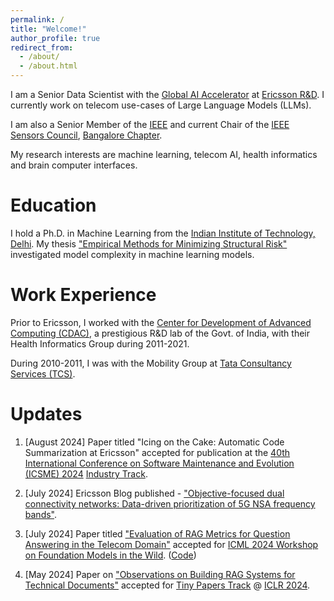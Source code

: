 ```yaml
---
permalink: /
title: "Welcome!"
author_profile: true
redirect_from: 
  - /about/
  - /about.html
---
```



I am a Senior Data Scientist with the [Global AI Accelerator](https://www.ericsson.com/en/about-us/company-facts/ericsson-worldwide/india/ericsson-in-india/global-artificial-intelligence-accelerator-india)  at [Ericsson R&D](https://www.ericsson.com/en). I currently work on telecom use-cases of Large Language Models (LLMs).

I am also a Senior Member of the [IEEE](https://www.ieee.org/) and current Chair of the [IEEE Sensors Council](https://ieee-sensors.org/), [Bangalore Chapter](https://sensorscouncil.ieeebangalore.org/).

My research interests are machine learning, telecom AI, health informatics and brain computer interfaces. 

Education
=====
I hold a Ph.D. in Machine Learning from the [Indian Institute of Technology, Delhi](https://home.iitd.ac.in/). My thesis ["Empirical Methods for Minimizing Structural Risk"](https://www.youtube.com/watch?v=SP5HokIjxHw) investigated model complexity in machine learning models.

Work Experience
=====
Prior to Ericsson, I worked with the [Center for Development of Advanced Computing (CDAC)](https://www.cdac.in/), a prestigious R&D lab of the Govt. of India, with their Health Informatics Group during 2011-2021. 

During 2010-2011, I was with the Mobility Group at [Tata Consultancy Services (TCS)](https://www.tcs.com/). 

Updates
=====
1. [August 2024] Paper titled "Icing on the Cake: Automatic Code Summarization at Ericsson" accepted for publication at the [40th International Conference on Software Maintenance and Evolution (ICSME) 2024](https://conf.researchr.org/home/icsme-2024) [Industry Track](https://conf.researchr.org/track/icsme-2024/icsme-2024-industry-track). 

2. [July 2024] Ericsson Blog published - ["Objective-focused dual connectivity networks: Data-driven prioritization of 5G NSA frequency bands"](https://www.ericsson.com/en/blog/2024/7/data-driven-prioritization-of-5g-nsa-bands).

3. [July 2024] Paper titled ["Evaluation of RAG Metrics for Question Answering in the Telecom Domain"](https://openreview.net/pdf?id=L74piNoToX) accepted for [ICML 2024 Workshop on Foundation Models in the Wild](https://icml-fm-wild.github.io). ([Code](https://anonymous.4open.science/r/ragas_updated-FFC6))

4. [May 2024] Paper on ["Observations on Building RAG Systems for Technical Documents"](https://openreview.net/forum?id=RFujq4HoV4) accepted for [Tiny Papers Track](https://iclr.cc/Conferences/2024/CallForTinyPapers) @ [ICLR 2024](https://iclr.cc/).

<!-- This is the front page of a website that is powered by the [Academic Pages template](https://github.com/academicpages/academicpages.github.io) and hosted on GitHub pages. [GitHub pages](https://pages.github.com) is a free service in which websites are built and hosted from code and data stored in a GitHub repository, automatically updating when a new commit is made to the respository. This template was forked from the [Minimal Mistakes Jekyll Theme](https://mmistakes.github.io/minimal-mistakes/) created by Michael Rose, and then extended to support the kinds of content that academics have: publications, talks, teaching, a portfolio, blog posts, and a dynamically-generated CV. You can fork [this repository](https://github.com/academicpages/academicpages.github.io) right now, modify the configuration and markdown files, add your own PDFs and other content, and have your own site for free, with no ads! An older version of this template powers my own personal website at [stuartgeiger.com](http://stuartgeiger.com), which uses [this Github repository](https://github.com/staeiou/staeiou.github.io).

A data-driven personal website
======
Like many other Jekyll-based GitHub Pages templates, Academic Pages makes you separate the website's content from its form. The content & metadata of your website are in structured markdown files, while various other files constitute the theme, specifying how to transform that content & metadata into HTML pages. You keep these various markdown (.md), YAML (.yml), HTML, and CSS files in a public GitHub repository. Each time you commit and push an update to the repository, the [GitHub pages](https://pages.github.com/) service creates static HTML pages based on these files, which are hosted on GitHub's servers free of charge.

Many of the features of dynamic content management systems (like Wordpress) can be achieved in this fashion, using a fraction of the computational resources and with far less vulnerability to hacking and DDoSing. You can also modify the theme to your heart's content without touching the content of your site. If you get to a point where you've broken something in Jekyll/HTML/CSS beyond repair, your markdown files describing your talks, publications, etc. are safe. You can rollback the changes or even delete the repository and start over -- just be sure to save the markdown files! Finally, you can also write scripts that process the structured data on the site, such as [this one](https://github.com/academicpages/academicpages.github.io/blob/master/talkmap.ipynb) that analyzes metadata in pages about talks to display [a map of every location you've given a talk](https://academicpages.github.io/talkmap.html).

Getting started
======
1. Register a GitHub account if you don't have one and confirm your e-mail (required!)
1. Fork [this repository](https://github.com/academicpages/academicpages.github.io) by clicking the "fork" button in the top right. 
1. Go to the repository's settings (rightmost item in the tabs that start with "Code", should be below "Unwatch"). Rename the repository "[your GitHub username].github.io", which will also be your website's URL.
1. Set site-wide configuration and create content & metadata (see below -- also see [this set of diffs](http://archive.is/3TPas) showing what files were changed to set up [an example site](https://getorg-testacct.github.io) for a user with the username "getorg-testacct")
1. Upload any files (like PDFs, .zip files, etc.) to the files/ directory. They will appear at https://[your GitHub username].github.io/files/example.pdf.  
1. Check status by going to the repository settings, in the "GitHub pages" section

Site-wide configuration
------
The main configuration file for the site is in the base directory in [_config.yml](https://github.com/academicpages/academicpages.github.io/blob/master/_config.yml), which defines the content in the sidebars and other site-wide features. You will need to replace the default variables with ones about yourself and your site's github repository. The configuration file for the top menu is in [_data/navigation.yml](https://github.com/academicpages/academicpages.github.io/blob/master/_data/navigation.yml). For example, if you don't have a portfolio or blog posts, you can remove those items from that navigation.yml file to remove them from the header. 

Create content & metadata
------
For site content, there is one markdown file for each type of content, which are stored in directories like _publications, _talks, _posts, _teaching, or _pages. For example, each talk is a markdown file in the [_talks directory](https://github.com/academicpages/academicpages.github.io/tree/master/_talks). At the top of each markdown file is structured data in YAML about the talk, which the theme will parse to do lots of cool stuff. The same structured data about a talk is used to generate the list of talks on the [Talks page](https://academicpages.github.io/talks), each [individual page](https://academicpages.github.io/talks/2012-03-01-talk-1) for specific talks, the talks section for the [CV page](https://academicpages.github.io/cv), and the [map of places you've given a talk](https://academicpages.github.io/talkmap.html) (if you run this [python file](https://github.com/academicpages/academicpages.github.io/blob/master/talkmap.py) or [Jupyter notebook](https://github.com/academicpages/academicpages.github.io/blob/master/talkmap.ipynb), which creates the HTML for the map based on the contents of the _talks directory).

**Markdown generator**

I have also created [a set of Jupyter notebooks](https://github.com/academicpages/academicpages.github.io/tree/master/markdown_generator
) that converts a CSV containing structured data about talks or presentations into individual markdown files that will be properly formatted for the Academic Pages template. The sample CSVs in that directory are the ones I used to create my own personal website at stuartgeiger.com. My usual workflow is that I keep a spreadsheet of my publications and talks, then run the code in these notebooks to generate the markdown files, then commit and push them to the GitHub repository.

How to edit your site's GitHub repository
------
Many people use a git client to create files on their local computer and then push them to GitHub's servers. If you are not familiar with git, you can directly edit these configuration and markdown files directly in the github.com interface. Navigate to a file (like [this one](https://github.com/academicpages/academicpages.github.io/blob/master/_talks/2012-03-01-talk-1.md) and click the pencil icon in the top right of the content preview (to the right of the "Raw | Blame | History" buttons). You can delete a file by clicking the trashcan icon to the right of the pencil icon. You can also create new files or upload files by navigating to a directory and clicking the "Create new file" or "Upload files" buttons. 

Example: editing a markdown file for a talk
![Editing a markdown file for a talk](/images/editing-talk.png)

For more info
------
More info about configuring Academic Pages can be found in [the guide](https://academicpages.github.io/markdown/). The [guides for the Minimal Mistakes theme](https://mmistakes.github.io/minimal-mistakes/docs/configuration/) (which this theme was forked from) might also be helpful. -->
